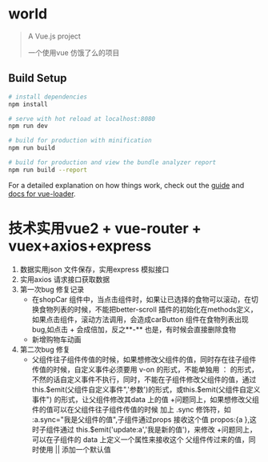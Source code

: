 # world

> A Vue.js project
>
> 一个使用vue 仿饿了么的项目

## Build Setup

``` bash
# install dependencies
npm install

# serve with hot reload at localhost:8080
npm run dev

# build for production with minification
npm run build

# build for production and view the bundle analyzer report
npm run build --report
```

For a detailed explanation on how things work, check out the [guide](http://vuejs-templates.github.io/webpack/) and [docs for vue-loader](http://vuejs.github.io/vue-loader).

# 技术实用vue2 + vue-router + vuex+axios+express

1. 数据实用json 文件保存，实用express 模拟接口
2. 实用axios 请求接口获取数据
3. 第一次bug 修复记录
   + 在shopCar 组件中，当点击组件时，如果让已选择的食物可以滚动，在切换食物列表的时候，不能把better-scroll 插件的初始化在methods定义，如果点击组件，滚动方法调用，会造成carButton 组件在食物列表出现bug,如点击 + 会成倍加，反之**-**  也是，有时候会直接删除食物 
   + 新增购物车动画
4. 第二次bug 修复
    + 父组件往子组件传值的时候，如果想修改父组件的值，同时存在往子组件传值的时候，自定义事件必须要用 v-on 的形式，不能单独用 ： 的形式，不然的话自定义事件不执行，同时，不能在子组件修改父组件的值，通过this.$emit(父组件自定义事件",'参数')的形式，或this.$emit(父组件自定义事件") 的形式，让父组件修改其data 上的值
    +问题同上，如果想修改父组件的值可以在父组件往子组件传值的时候 加上 .sync 修饰符，如 :a.sync="我是父组件的值",子组件通过props 接收这个值 propos:{a },这时子组件通过  this.$emit('update:a','我是新的值')，来修改
    +问题同上，可以在子组件的 data 上定义一个属性来接收这个 父组件传过来的值，同时使用 ||  添加一个默认值

